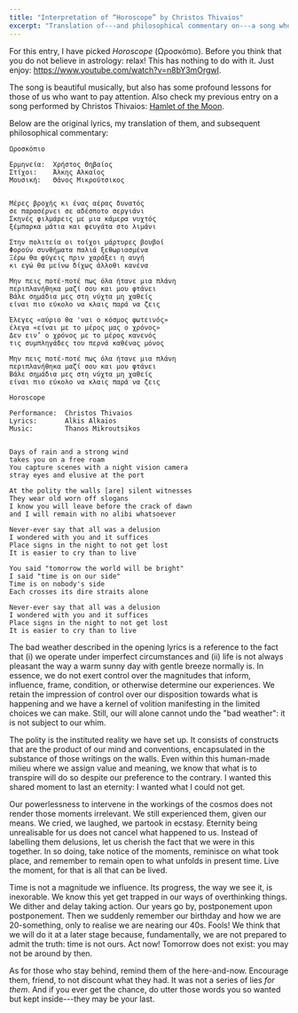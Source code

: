 ```yaml
---
title: "Interpretation of “Horoscope” by Christos Thivaios"
excerpt: "Translation of---and philosophical commentary on---a song whose translated title is 'Horoscope'."
---
```


For this entry, I have picked _Horoscope_ (Ωροσκόπιο).  Before you
think that you do not believe in astrology: relax!  This has nothing
to do with it.  Just enjoy: <https://www.youtube.com/watch?v=n8bY3mOrgwI>.

The song is beautiful musically, but also has some profound lessons
for those of us who want to pay attention.  Also check my previous
entry on a song performed by Christos Thivaios: [Hamlet of the
Moon](https://protesilaos.com/interpretations/2022-07-14-thivaios-hamlet/).

Below are the original lyrics, my translation of them, and subsequent
philosophical commentary:

```
Ωροσκόπιο

Ερμηνεία:  Χρήστος Θηβαίος
Στίχοι:    Άλκης Αλκαίος
Μουσική:   Θάνος Μικρούτσικος


Μέρες βροχής κι ένας αέρας δυνατός
σε παρασέρνει σε αδέσποτο σεργιάνι
Σκηνές φιλμάρεις με μια κάμερα νυχτός
ξέμπαρκα μάτια και φευγάτα στο λιμάνι

Στην πολιτεία οι τοίχοι μάρτυρες βουβοί
Φορούν συνθήματα παλιά ξεθωριασμένα
Ξέρω θα φύγεις πριν χαράξει η αυγή
κι εγώ θα μείνω δίχως άλλοθι κανένα

Μην πεις ποτέ-ποτέ πως όλα ήτανε μια πλάνη
περιπλανήθηκα μαζί σου και μου φτάνει
Βάλε σημάδια μες στη νύχτα μη χαθείς
είναι πιο εύκολο να κλαις παρά να ζεις

Έλεγες «αύριο θα 'ναι ο κόσμος φωτεινός»
έλεγα «είναι με το μέρος μας ο χρόνος»
Δεν ειν’ ο χρόνος με το μέρος κανενός
τις συμπληγάδες του περνά καθένας μόνος

Μην πεις ποτέ-ποτέ πως όλα ήτανε μια πλάνη
περιπλανήθηκα μαζί σου και μου φτάνει
Βάλε σημάδια μες στη νύχτα μη χαθείς
είναι πιο εύκολο να κλαις παρά να ζεις
```

```
Horoscope

Performance:  Christos Thivaios
Lyrics:       Alkis Alkaios
Music:        Thanos Mikroutsikos


Days of rain and a strong wind
takes you on a free roam
You capture scenes with a night vision camera
stray eyes and elusive at the port

At the polity the walls [are] silent witnesses
They wear old worn off slogans
I know you will leave before the crack of dawn
and I will remain with no alibi whatsoever

Never-ever say that all was a delusion
I wondered with you and it suffices
Place signs in the night to not get lost
It is easier to cry than to live

You said "tomorrow the world will be bright"
I said "time is on our side"
Time is on nobody's side
Each crosses its dire straits alone

Never-ever say that all was a delusion
I wondered with you and it suffices
Place signs in the night to not get lost
It is easier to cry than to live
```

The bad weather described in the opening lyrics is a reference to the
fact that (i) we operate under imperfect circumstances and (ii) life
is not always pleasant the way a warm sunny day with gentle breeze
normally is.  In essence, we do not exert control over the magnitudes
that inform, influence, frame, condition, or otherwise determine our
experiences.  We retain the impression of control over our disposition
towards what is happening and we have a kernel of volition manifesting
in the limited choices we can make.  Still, our will alone cannot undo
the "bad weather": it is not subject to our whim.

The polity is the instituted reality we have set up.  It consists of
constructs that are the product of our mind and conventions,
encapsulated in the substance of those writings on the walls.  Even
within this human-made milieu where we assign value and meaning, we
know that what is to transpire will do so despite our preference to
the contrary.  I wanted this shared moment to last an eternity: I
wanted what I could not get.

Our powerlessness to intervene in the workings of the cosmos does not
render those moments irrelevant.  We still experienced them, given our
means.  We cried, we laughed, we partook in ecstasy.  Eternity being
unrealisable for us does not cancel what happened to us.  Instead of
labelling them delusions, let us cherish the fact that we were in this
together.  In so doing, take notice of the moments, reminisce on what
took place, and remember to remain open to what unfolds in present
time.  Live the moment, for that is all that can be lived.

Time is not a magnitude we influence.  Its progress, the way we see
it, is inexorable.  We know this yet get trapped in our ways of
overthinking things.  We dither and delay taking action.  Our years go
by, postponement upon postponement.  Then we suddenly remember our
birthday and how we are 20-something, only to realise we are nearing
our 40s.  Fools!  We think that we will do it at a later stage
because, fundamentally, we are not prepared to admit the truth: time
is not ours.  Act now!  Tomorrow does not exist: you may not be around
by then.

As for those who stay behind, remind them of the here-and-now.
Encourage them, friend, to not discount what they had.  It was not a
series of lies _for them_.  And if you ever get the chance, do utter
those words you so wanted but kept inside---they may be your last.

